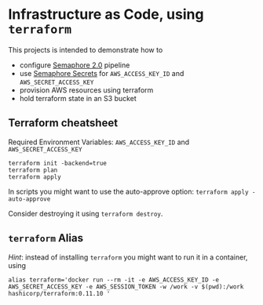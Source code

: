 # Infrastructure as Code, using `terraform`

This projects is intended to demonstrate how to 

* configure [Semaphore 2.0](https://simplificator.semaphoreci.com/) pipeline 
* use [Semaphore Secrets](https://docs.semaphoreci.com/article/66-environment-variables-and-secrets) for `AWS_ACCESS_KEY_ID` and `AWS_SECRET_ACCESS_KEY`
* provision AWS resources using terraform
* hold terraform state in an S3 bucket


## Terraform cheatsheet

Required Environment Variables: `AWS_ACCESS_KEY_ID` and `AWS_SECRET_ACCESS_KEY`

```
terraform init -backend=true
terraform plan
terraform apply
```

In scripts you might want to use the auto-approve option: `terraform apply -auto-approve`

Consider destroying it using `terraform destroy`.


## `terraform` Alias

*Hint*: instead of installing `terraform` you might want to run it in a container, using 

```
alias terraform='docker run --rm -it -e AWS_ACCESS_KEY_ID -e AWS_SECRET_ACCESS_KEY -e AWS_SESSION_TOKEN -w /work -v $(pwd):/work hashicorp/terraform:0.11.10 '
```
